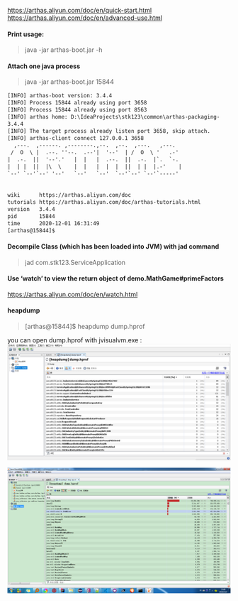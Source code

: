 https://arthas.aliyun.com/doc/en/quick-start.html
https://arthas.aliyun.com/doc/en/advanced-use.html

#### Print usage:
> java -jar arthas-boot.jar -h

#### Attach one java process
> java -jar arthas-boot.jar 15844

```
[INFO] arthas-boot version: 3.4.4
[INFO] Process 15844 already using port 3658
[INFO] Process 15844 already using port 8563
[INFO] arthas home: D:\IdeaProjects\stk123\common\arthas-packaging-3.4.4
[INFO] The target process already listen port 3658, skip attach.
[INFO] arthas-client connect 127.0.0.1 3658
  ,---.  ,------. ,--------.,--.  ,--.  ,---.   ,---.
 /  O  \ |  .--. ''--.  .--'|  '--'  | /  O  \ '   .-'
|  .-.  ||  '--'.'   |  |   |  .--.  ||  .-.  |`.  `-.
|  | |  ||  |\  \    |  |   |  |  |  ||  | |  |.-'    |
`--' `--'`--' '--'   `--'   `--'  `--'`--' `--'`-----'


wiki      https://arthas.aliyun.com/doc
tutorials https://arthas.aliyun.com/doc/arthas-tutorials.html
version   3.4.4
pid       15844
time      2020-12-01 16:31:49
[arthas@15844]$
```

#### Decompile Class (which has been loaded into JVM) with jad command
> jad com.stk123.ServiceApplication

#### Use ‘watch’ to view the return object of demo.MathGame#primeFactors
https://arthas.aliyun.com/doc/en/watch.html

#### heapdump
> [arthas@15844]$ heapdump dump.hprof

you can open dump.hprof with jvisualvm.exe :
![](images/as_heapdump.png)

![](images/taskserver_dump.png)